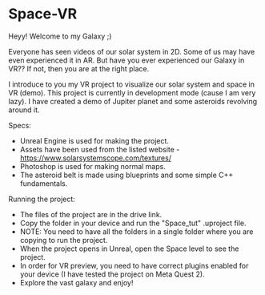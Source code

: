 # Space-VR
Heyy!
Welcome to my Galaxy ;)

Everyone has seen videos of our solar system in 2D. Some of us may have even experienced it in AR. But have you ever experienced our Galaxy in VR??
If not, then you are at the right place.

I introduce to you my VR project to visualize our solar system and space in VR (demo). This project is currently in development mode (cause I am very lazy). I have created a demo of Jupiter planet and some asteroids revolving around it. 

Specs: 
  - Unreal Engine is used for making the project.
  - Assets have been used from the listed website - https://www.solarsystemscope.com/textures/
  - Photoshop is used for making normal maps.
  - The asteroid belt is made using blueprints and some simple C++ fundamentals.

Running the project:
  - The files of the project are in the drive link.
  - Copy the folder in your device and run the "Space_tut" .uproject file.
  - NOTE: You need to have all the folders in a single folder where you are copying to run the project.
  - When the project opens in Unreal, open the Space level to see the project.
  - In order for VR preview, you need to have correct plugins enabled for your device (I have tested the project on Meta Quest 2).
  - Explore the vast galaxy and enjoy!
